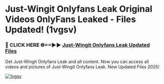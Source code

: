 # Just-Wingit Onlyfans Leak Original Videos 0nlyFans Leaked - Files Updated! (1vgsv)

<h3>🔴 CLICK HERE 🌐==►► <a href="https://tinyurl.com/2wckxsce" rel="nofollow">Just-Wingit Onlyfans Leak Updated Files</a></h3>

Get Just-Wingit Onlyfans Leak and all content. Now you can access all videos and pictures of Just-Wingit Onlyfans Leak. New Updated Files 2025!

[![1vgsv](https://i.imgur.com/AFduVYN.gif)](https://tinyurl.com/2wckxsce)
